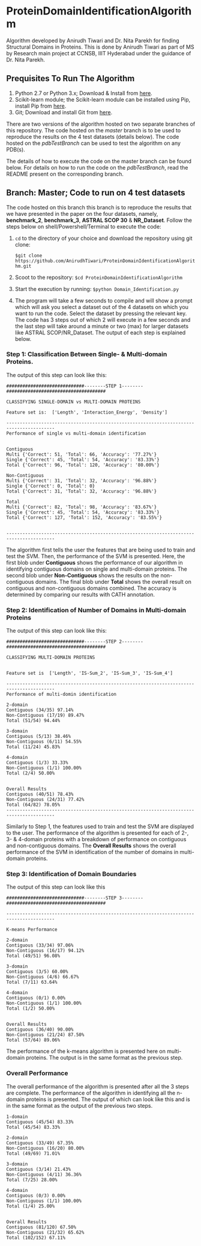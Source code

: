 # ProteinDomainIdentificationAlgorithm
Algorithm developed by Anirudh Tiwari and Dr. Nita Parekh for finding Structural Domains in Proteins. This is done by Anirudh Tiwari as part of MS by Research main project at CCNSB, IIIT Hyderabad under the guidance of Dr. Nita Parekh.

## Prequisites To Run The Algorithm
1. Python 2.7 or Python 3.x; Download & Install from [here](https://www.python.org/downloads/).
2. Scikit-learn module; the Scikit-learn module can be installed using Pip, install Pip from [here](https://pip.pypa.io/en/stable/installing/).
3. Git; Download and install Git from [here](https://git-scm.com/book/en/v2/Getting-Started-Installing-Git).

There are two versions of the algorithm hosted on two separate branches of this repository. The code hosted on the *master* branch is to be used to reproduce the results on the 4 test datasets (details below). The code hosted on the *pdbTestBranch* can be used to test the algorithm on any PDB(s). 

The details of how to execute the code on the master branch can be found below. For details on how to run the code on the *pdbTestBranch*, read the README present on the corresponding branch.

## Branch: Master; Code to run on 4 test datasets ##
The code hosted on this branch this branch is to reproduce the results that we have presented in the paper on the four datasets, namely, **benchmark_2**, **benchmark_3**, **ASTRAL SCOP 30** & **NR_Dataset**. Follow the steps below on shell/Powershell/Terminal to execute the code:
1. `cd` to the directory of your choice and download the repository using git clone:

   ```$git clone https://github.com/AnirudhTiwari/ProteinDomainIdentificationAlgorithm.git```

2. Scoot to the repository: `$cd ProteinDomainIdentificationAlgorithm`

3. Start the execution by running: `$python Domain_Identification.py`

4. The program will take a few seconds to compile and will show a prompt which will ask you select a dataset out of the 4 datasets on which you want to run the code. Select the dataset by pressing the relevant key. The code has 3 steps out of which 2 will execute in a few seconds and the last step will take around a minute or two (max) for larger datasets like ASTRAL SCOP/NR_Dataset. The output of each step is explained below.

### Step 1: Classification Between Single- & Multi-domain Proteins.
The output of this step can look like this:

```
#############################--------STEP 1--------#####################################

CLASSIFYING SINGLE-DOMAIN vs MULTI-DOMAIN PROTEINS

Feature set is:  ['Length', 'Interaction_Energy', 'Density']

----------------------------------------------------------------------------------------
Performance of single vs multi-domain identification


Contiguous
Multi {'Correct': 51, 'Total': 66, 'Accuracy': '77.27%'}
Single {'Correct': 45, 'Total': 54, 'Accuracy': '83.33%'}
Total {'Correct': 96, 'Total': 120, 'Accuracy': '80.00%'}

Non-Contiguous
Multi {'Correct': 31, 'Total': 32, 'Accuracy': '96.88%'}
Single {'Correct': 0, 'Total': 0}
Total {'Correct': 31, 'Total': 32, 'Accuracy': '96.88%'}

Total
Multi {'Correct': 82, 'Total': 98, 'Accuracy': '83.67%'}
Single {'Correct': 45, 'Total': 54, 'Accuracy': '83.33%'}
Total {'Correct': 127, 'Total': 152, 'Accuracy': '83.55%'}


----------------------------------------------------------------------------------------
```

The algorithm first tells the user the features that are being used to train and test the SVM. Then, the performance of the SVM is presented. Here, the first blob under **Contiguous** shows the performance of our algorithm in identifying contiguous domains on single and multi-domain proteins. The second blob under **Non-Contiguous** shows the results on the non-contiguous domains. The final blob under **Total** shows the overall result on contiguous and non-contiguous domains combined. The accuracy is determined by comparing our results with CATH annotation.

### Step 2: Identification of Number of Domains in Multi-domain Proteins
The output of this step can look like this:

```
#############################--------STEP 2--------#####################################

CLASSIFYING MULTI-DOMAIN PROTEINS


Feature set is  ['Length', 'IS-Sum_2', 'IS-Sum_3', 'IS-Sum_4']

----------------------------------------------------------------------------------------
Performance of multi-domin identification

2-domain
Contiguous (34/35) 97.14%
Non-Contiguous (17/19) 89.47%
Total (51/54) 94.44%

3-domain
Contiguous (5/13) 38.46%
Non-Contiguous (6/11) 54.55%
Total (11/24) 45.83%

4-domain
Contiguous (1/3) 33.33%
Non-Contiguous (1/1) 100.00%
Total (2/4) 50.00%


Overall Results
Contiguous (40/51) 78.43%
Non-Contiguous (24/31) 77.42%
Total (64/82) 78.05%
----------------------------------------------------------------------------------------
```
Similarly to Step 1, the features used to train and test the SVM are displayed to the user. The performance of the algorithm is presented for each of 2-, 3- & 4-domain proteins with a breakdown of performance on contiguous and non-contiguous domains. The **Overall Results** shows the overall performance of the SVM in identification of the number of domains in multi-domain proteins.

### Step 3: Identification of Domain Boundaries
The output of this step can look like this
```
#############################--------STEP 3--------#####################################

----------------------------------------------------------------------------------------

K-means Performance

2-domain
Contiguous (33/34) 97.06%
Non-Contiguous (16/17) 94.12%
Total (49/51) 96.08%

3-domain
Contiguous (3/5) 60.00%
Non-Contiguous (4/6) 66.67%
Total (7/11) 63.64%

4-domain
Contiguous (0/1) 0.00%
Non-Contiguous (1/1) 100.00%
Total (1/2) 50.00%


Overall Results
Contiguous (36/40) 90.00%
Non-Contiguous (21/24) 87.50%
Total (57/64) 89.06%
```
The performance of the k-means algorithm is presented here on multi-domain proteins. The output is in the same format as the previous step. 

### Overall Performance
The overall performance of the algorithm is presented after all the 3 steps are complete. The performance of the algorithm in identifying all the n-domain proteins is presented. The output of which can look like this and is in the same format as the output of the previous two steps.
```
1-domain
Contiguous (45/54) 83.33%
Total (45/54) 83.33%

2-domain
Contiguous (33/49) 67.35%
Non-Contiguous (16/20) 80.00%
Total (49/69) 71.01%

3-domain
Contiguous (3/14) 21.43%
Non-Contiguous (4/11) 36.36%
Total (7/25) 28.00%

4-domain
Contiguous (0/3) 0.00%
Non-Contiguous (1/1) 100.00%
Total (1/4) 25.00%


Overall Results
Contiguous (81/120) 67.50%
Non-Contiguous (21/32) 65.62%
Total (102/152) 67.11%
```




